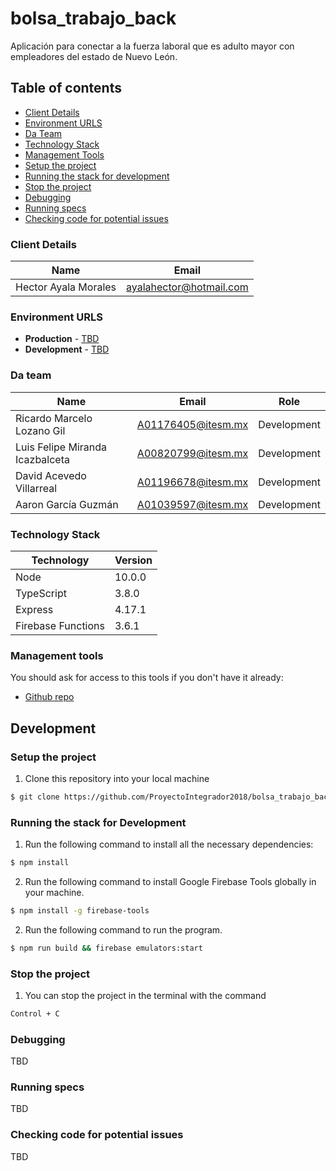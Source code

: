 # bolsa_trabajo_back

Aplicación para conectar a la fuerza laboral que es adulto mayor con empleadores del estado de Nuevo León.

## Table of contents

* [Client Details](#client-details)
* [Environment URLS](#environment-urls)
* [Da Team](#da-team)
* [Technology Stack](#technology-stack)
* [Management Tools](#management-tools)
* [Setup the project](#setup-the-project)
* [Running the stack for development](#running-the-stack-for-development)
* [Stop the project](#stop-the-project)
* [Debugging](#debugging)
* [Running specs](#running-specs)
* [Checking code for potential issues](#checking-code-for-potential-issues)


### Client Details

| Name                 | Email                   |
| -------------------- | ----------------------- |
| Hector Ayala Morales | ayalahector@hotmail.com |


### Environment URLS

* **Production** - [TBD](TBD)
* **Development** - [TBD](TBD)

### Da team

| Name                            | Email              | Role        |
| ------------------------------- | ------------------ | ----------- |
| Ricardo Marcelo Lozano Gil      | A01176405@itesm.mx | Development |
| Luis Felipe Miranda Icazbalceta | A00820799@itesm.mx | Development |
| David Acevedo Villarreal        | A01196678@itesm.mx | Development |
| Aaron García Guzmán             | A01039597@itesm.mx | Development |

### Technology Stack
| Technology             | Version      |
| ---------------------- | -------------|
| Node                   | 10.0.0       |
| TypeScript             | 3.8.0        |
| Express                | 4.17.1       |
| Firebase Functions     | 3.6.1        |

### Management tools

You should ask for access to this tools if you don't have it already:

* [Github repo](https://github.com/ProyectoIntegrador2018/bolsa_trabajo_back)

## Development

### Setup the project

1. Clone this repository into your local machine

```bash
$ git clone https://github.com/ProyectoIntegrador2018/bolsa_trabajo_back.git
```


### Running the stack for Development

1. Run the following command to install all the necessary dependencies:

```bash
$ npm install
```

2. Run the following command to install Google Firebase Tools globally in your machine.
```bash
$ npm install -g firebase-tools
```

2. Run the following command to run the program.
```bash
$ npm run build && firebase emulators:start
```


### Stop the project

1. You can stop the project in the terminal with the command
```bash
Control + C
```

### Debugging

TBD


### Running specs

TBD


### Checking code for potential issues

TBD
